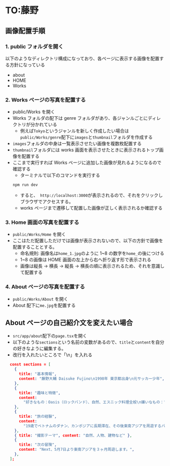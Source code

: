 # TO:藤野

## 画像配置手順

### 1. public フォルダを開く

以下のようなディレクトリ構成になっており、各ページに表示する画像を配置する方針になっている

- about
- HOME
- Works

### 2. Works ページの写真を配置する

- public/Works を開く
- Works フォルダの配下は genre フォルダがあり、各ジャンルごとにディレクトリが分かれている
  - 例えば`Tokyo`というジャンルを新しく作成したい場合は`public/Works/genre`配下に`images`と`thumbnail`フォルダを作成する
- `images`フォルダの中身は一覧表示させたい画像を複数枚配置する
- `thumbnail`フォルダには works 画面を表示させたときに表示されるトップ画像を配置する
- ここまで実行すれば Works ページに追加した画像が見れるようになるので確認する
  - ターミナルで以下のコマンドを実行する
  ```bash
  npm run dev
  ```
  - すると、` http://localhost:3000`が表示されるので、それをクリックしブラウザでアクセスする。
  - works ページまで遷移して配置した画像が正しく表示されるか確認する

### 3. Home 画面の写真を配置する

- `public/Works/Home` を開く
- ここはただ配置しただけでは画像が表示されないので、以下の方針で画像を配置することとする。
  - 命名規則: 画像名は`home_1.jpg`のように 1~8 の数字を`home_`の後につける
  - 1~8 の画像は HOME 画面の左上から右へ折り返す形で表示される
  - 画像は縦長 → 横長 → 縦長 → 横長の順に表示されるため、それを意識して配置する

### 4. About ページの写真を配置する

- `public/Works/About` を開く
- About 配下に`me.jpg`を配置する

## About ページの自己紹介文を変えたい場合

- `src/app/about`配下の`page.tsx`を開く
- 以下のような`sections`という名前の変数があるので、`title`と`content`を自分の好きなように編集する。
- 改行を入れたいところで「\n」を入れる

```json
  const sections = [
    {
      title: "基本情報",
      content: "藤野大輔 Daisuke Fujino\n1998年 東京都出身\n元サッカー少年",
    },
    {
      title: "趣味と特徴",
      content:
        "好きなもの：Oasis（ロックバンド）、自然、エスニック料理全般\n嫌いなもの：マヨネーズ",
    },
    {
      title: "旅の経験",
      content:
        "19歳でベトナムのダナン、カンボジアに長期滞在、その後東南アジアを周遊するバックパッカー旅を敢行、旅に目覚める。\n20歳でヨーロッパ１ヶ月間の旅をした後に、社会人になるが旅への情熱を捨てきれず、自分の好きなカメラを持って旅することを決意。",
    },
    { title: "撮影テーマ", content: "自然、人物、建物など" },
    {
      title: "次の冒険",
      content: "Next、5月7日より東南アジアを３ヶ月周遊します。",
    },
  ];
```
